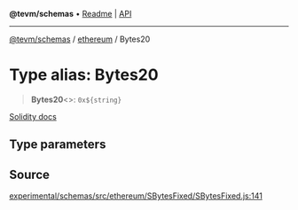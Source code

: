 **@tevm/schemas** • [Readme](../../README.md) \| [API](../../modules.md)

***

[@tevm/schemas](../../README.md) / [ethereum](../README.md) / Bytes20

# Type alias: Bytes20

> **Bytes20**\<\>: ```0x${string}```

[Solidity docs](https://docs.soliditylang.org/en/latest/types.html#fixed-size-byte-arrays)

## Type parameters

## Source

[experimental/schemas/src/ethereum/SBytesFixed/SBytesFixed.js:141](https://github.com/evmts/tevm-monorepo/blob/main/experimental/schemas/src/ethereum/SBytesFixed/SBytesFixed.js#L141)
